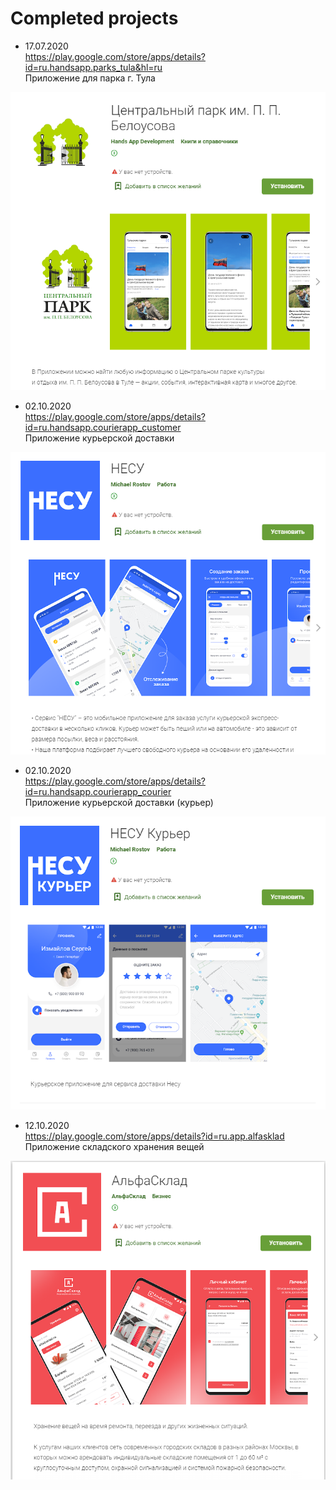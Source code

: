 # Completed projects

- 17.07.2020 <br>
https://play.google.com/store/apps/details?id=ru.handsapp.parks_tula&hl=ru <br>
Приложение для парка г. Тула <br>
<img src="https://github.com/NetylkinOV/projects/blob/main/pt.png?raw=true" alt="" />

- 02.10.2020 <br>
https://play.google.com/store/apps/details?id=ru.handsapp.courierapp_customer <br>
Приложение курьерской доставки <br>
<img src="https://github.com/NetylkinOV/projects/blob/main/n.png?raw=true" alt="" />

- 02.10.2020 <br>
https://play.google.com/store/apps/details?id=ru.handsapp.courierapp_courier <br>
Приложение курьерской доставки (курьер) <br>
<img src="https://github.com/NetylkinOV/projects/blob/main/nc.png?raw=true" alt="" />

- 12.10.2020 <br>
https://play.google.com/store/apps/details?id=ru.app.alfasklad <br>
Приложение складского хранения вещей <br>
<img src="https://github.com/NetylkinOV/projects/blob/main/alfa.png?raw=true" alt="" />